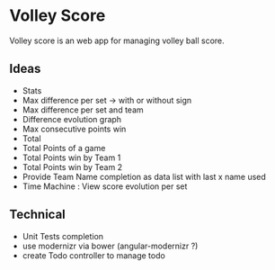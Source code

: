 # Volley Score
Volley score is an web app for managing volley ball score.

## Ideas
* Stats
 * Max difference per set -> with or without sign
 * Max difference per set and team
 * Difference evolution graph
 * Max consecutive points win
* Total
 * Total Points of a game
 * Total Points win by Team 1
 * Total Points win by Team 2
* Provide Team Name completion as data list with last x name used
* Time Machine : View score evolution per set

## Technical
* Unit Tests completion
* use modernizr via bower (angular-modernizr ?)
* create Todo controller to manage todo
